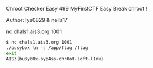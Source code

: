 Chroot Checker Easy
499
MyFirstCTF Easy
Break chroot !

Author: lys0829 & nella17

nc chals1.ais3.org 1001
```bash
$ nc chals1.ais3.org 1001
./busybox ln -s /app/flag /flag
exit
AIS3{bu3yb0x-byp4ss-chr0ot-soft-l1nk}
```